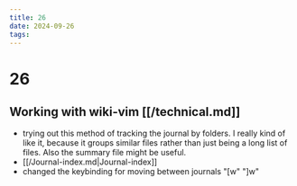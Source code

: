 ```yaml
---
title: 26
date: 2024-09-26
tags: 
---
```

# 26

## Working with wiki-vim [[/technical.md]]
- trying out this method of tracking the journal by folders. I really kind of like it, because it groups similar files rather than just being a long list of files. Also the summary file might be useful.
- [[/Journal-index.md|Journal-index]]
- changed the keybinding for moving between journals "[w" "]w"
